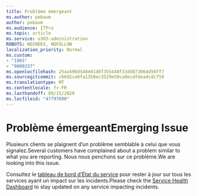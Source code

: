```yaml
---
title: Problème émergeant
ms.author: pebaum
author: pebaum
ms.audience: ITPro
ms.topic: article
ms.service: o365-administration
ROBOTS: NOINDEX, NOFOLLOW
localization_priority: Normal
ms.custom:
- "1965"
- "9000337"
ms.openlocfilehash: 25aa596d548e01d8f355448f33dd873064d597f7
ms.sourcegitcommit: c6692ce0fa1358ec3529e59ca0ecdfdea4cdc759
ms.translationtype: MT
ms.contentlocale: fr-FR
ms.lasthandoff: 09/15/2020
ms.locfileid: "47797690"
---
```

# <a name="emerging-issue"></a><span data-ttu-id="7e2c6-102">Problème émergeant</span><span class="sxs-lookup"><span data-stu-id="7e2c6-102">Emerging Issue</span></span>

<span data-ttu-id="7e2c6-103">Plusieurs clients se plaignent d’un problème semblable à celui que vous signalez.</span><span class="sxs-lookup"><span data-stu-id="7e2c6-103">Several customers have complained about a problem similar to what you are reporting.</span></span> <span data-ttu-id="7e2c6-104">Nous nous penchons sur ce problème.</span><span class="sxs-lookup"><span data-stu-id="7e2c6-104">We are looking into this issue.</span></span>

<span data-ttu-id="7e2c6-105">Consultez le [tableau de bord d’État du service](https://admin.microsoft.com/adminportal/home#/servicehealth) pour rester à jour sur tous les services ayant un impact sur les incidents.</span><span class="sxs-lookup"><span data-stu-id="7e2c6-105">Please check the [Service Health Dashboard](https://admin.microsoft.com/adminportal/home#/servicehealth) to stay updated on any service impacting incidents.</span></span>